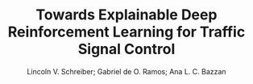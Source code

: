 ---
paperId: 26
author: Lincoln V. Schreiber; Gabriel de O. Ramos; Ana L. C. Bazzan
publicationauthor: Schreiber, L. V. et al.
title: Towards Explainable Deep Reinforcement Learning for Traffic Signal Control
pdf: paper_26.pdf
poster: poster_26.png
pitch: https://slideslive.com/38962864/towards-explainable-deep-reinforcement-learning-for-traffic-signal-control?ref=account-folder-87716-folde
type: Oral
topic: Deep Reinforcement Learning
category: Extended Abstract
link: https://research.latinxinai.org/papers/icml/2021/pdf/paper_26.pdf
conference: icml
year: 2021
tags: icml-2021
location: Virtual
---